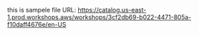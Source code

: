 this is sampele file 
URL: https://catalog.us-east-1.prod.workshops.aws/workshops/3cf2db69-b022-4471-805a-f10daff4676e/en-US